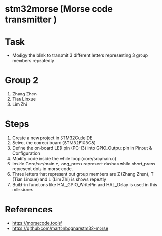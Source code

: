 # stm32morse (Morse code transmitter )
# Task
- Modigy the blink to transmit 3 different letters representing 3 group members repeatedly

# Group 2
1) Zhang Zhen
2) Tian Linxue
3) Lim Zhi

# Steps
1) Create a new project in STM32CudeIDE
2) Select the correct board (STM32F103C8)
3) Define the on-board LED pin (PC-13) into GPIO_Output pin in Pinout & Configuration
4) Modify code inside the while loop (core/src/main.c)
5) Inside Core/src/main.c, long_press represent dashes while short_press represent dots in morse code.
6) Three letters that represent out group members are Z (Zhang Zhen), T (Tian Linxue) and L (Lim Zhi) is shows repeatly 
7) Build-in functions like HAL_GPIO_WritePin and HAL_Delay is used in this milestone. 

# References  
- https://morsecode.tools/
- https://github.com/martonbognar/stm32-morse
